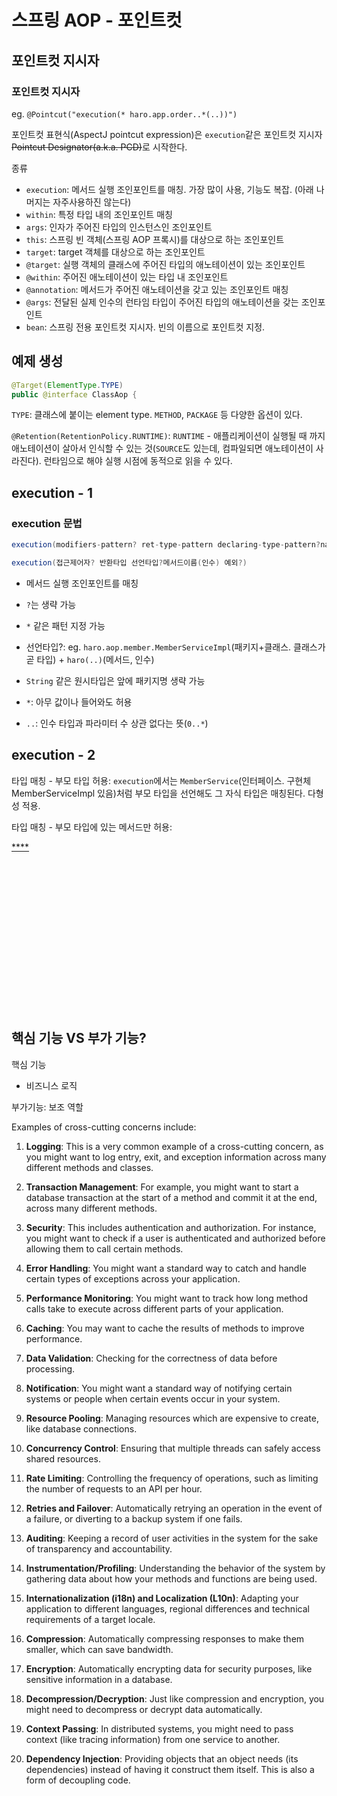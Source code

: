 # 스프링 AOP - 포인트컷

## 포인트컷 지시자

### 포인트컷 지시자
eg. `@Pointcut("execution(* haro.app.order..*(..))")`

포인트컷 표현식(AspectJ pointcut expression)은 `execution`같은 포인트컷 지시자~~Pointcut Designator(a.k.a. PCD)~~로 시작한다.

종류
- `execution`: 메서드 실행 조인포인트를 매칭. 가장 많이 사용, 기능도 복잡. (아래 나머지는 자주사용하진 않는다)
- `within`: 특정 타입 내의 조인포인트 매칭
- `args`: 인자가 주어진 타입의 인스턴스인 조인포인트
- `this`: 스프링 빈 객체(스프링 AOP 프록시)를 대상으로 하는 조인포인트
- `target`: target 객체를 대상으로 하는 조인포인트
- `@target`: 실행 객체의 클래스에 주어진 타입의 애노테이션이 있는 조인포인트
- `@within`: 주어진 애노테이션이 있는 타입 내 조인포인트
- `@annotation`: 메서드가 주어진 애노테이션을 갖고 있는 조인포인트 매칭
- `@args`: 전달된 실제 인수의 런타임 타입이 주어진 타입의 애노테이션을 갖는 조인포인트
- `bean`: 스프링 전용 포인트컷 지시자. 빈의 이름으로 포인트컷 지정.


## 예제 생성

```java
@Target(ElementType.TYPE)
public @interface ClassAop {
```
`TYPE`: 클래스에 붙이는 element type. `METHOD`, `PACKAGE` 등 다양한 옵션이 있다.

`@Retention(RetentionPolicy.RUNTIME)`: `RUNTIME` - 애플리케이션이 실행될 때 까지 애노테이션이 살아서 인식할 수 있는 것(`SOURCE`도 있는데, 컴파일되면 애노테이션이 사라진다). 런타임으로 해야 실행 시점에 동적으로 읽을 수 있다.



## execution - 1

### execution 문법
```java
execution(modifiers-pattern? ret-type-pattern declaring-type-pattern?name-pattern(param-pattern) throws-pattern?)

execution(접근제어자? 반환타입 선언타입?메서드이름(인수) 예외?)
```

- 메서드 실행 조인포인트를 매칭
- `?`는 생략 가능
- `*` 같은 패턴 지정 가능

- 선언타입?: eg. `haro.aop.member.MemberServiceImpl`(패키지+클래스. 클래스가 곧 타입) + `haro(..)`(메서드, 인수)
- `String` 같은 원시타입은 앞에 패키지명 생략 가능

- `*`: 아무 값이나 들어와도 허용
- `..`: 인수 타입과 파라미터 수 상관 없다는 뜻(`0..*`)


## execution - 2

타입 매칭 - 부모 타입 허용: `execution`에서는 `MemberService`(인터페이스. 구현체 MemberServiceImpl 있음)처럼 부모 타입을 선언해도 그 자식 타입은 매칭된다. 다형성 적용.

타입 매칭 - 부모 타입에 있는 메서드만 허용: 







<u>****</u>































<br></br><br></br><br></br><br></br><br></br><br></br><br></br>

## 핵심 기능 VS 부가 기능?

핵심 기능
- 비즈니스 로직

부가기능: 보조 역할

Examples of cross-cutting concerns include:

1. **Logging**: This is a very common example of a cross-cutting concern, as you might want to log entry, exit, and exception information across many different methods and classes.

2. **Transaction Management**: For example, you might want to start a database transaction at the start of a method and commit it at the end, across many different methods.

3. **Security**: This includes authentication and authorization. For instance, you might want to check if a user is authenticated and authorized before allowing them to call certain methods.

4. **Error Handling**: You might want a standard way to catch and handle certain types of exceptions across your application.

5. **Performance Monitoring**: You might want to track how long method calls take to execute across different parts of your application.

6. **Caching**: You may want to cache the results of methods to improve performance.

7. **Data Validation**: Checking for the correctness of data before processing.

8. **Notification**: You might want a standard way of notifying certain systems or people when certain events occur in your system.

9. **Resource Pooling**: Managing resources which are expensive to create, like database connections.

10. **Concurrency Control**: Ensuring that multiple threads can safely access shared resources.

11. **Rate Limiting**: Controlling the frequency of operations, such as limiting the number of requests to an API per hour.

12. **Retries and Failover**: Automatically retrying an operation in the event of a failure, or diverting to a backup system if one fails.

13. **Auditing**: Keeping a record of user activities in the system for the sake of transparency and accountability.

14. **Instrumentation/Profiling**: Understanding the behavior of the system by gathering data about how your methods and functions are being used.

15. **Internationalization (i18n) and Localization (L10n)**: Adapting your application to different languages, regional differences and technical requirements of a target locale.

16. **Compression**: Automatically compressing responses to make them smaller, which can save bandwidth.

17. **Encryption**: Automatically encrypting data for security purposes, like sensitive information in a database.

18. **Decompression/Decryption**: Just like compression and encryption, you might need to decompress or decrypt data automatically.

19. **Context Passing**: In distributed systems, you might need to pass context (like tracing information) from one service to another.

20. **Dependency Injection**: Providing objects that an object needs (its dependencies) instead of having it construct them itself. This is also a form of decoupling code.
